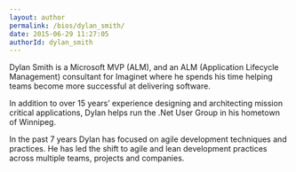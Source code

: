 ```yaml
---
layout: author
permalink: /bios/dylan_smith/
date: 2015-06-29 11:27:05
authorId: dylan_smith
---
```


Dylan Smith is a Microsoft MVP (ALM), and an ALM (Application Lifecycle Management) consultant for Imaginet where he spends his time helping teams become more successful at delivering software. 

In addition to over 15 years’ experience designing and architecting mission critical applications, Dylan helps run the .Net User Group in his hometown of Winnipeg. 

In the past 7 years Dylan has focused on agile development techniques and practices. He has led the shift to agile and lean development practices across multiple teams, projects and companies.